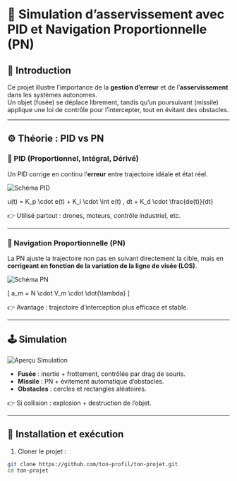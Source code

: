 # 🎯 Simulation d’asservissement avec PID et Navigation Proportionnelle (PN)

## 📌 Introduction
Ce projet illustre l’importance de la **gestion d’erreur** et de l’**asservissement** dans les systèmes autonomes.  
Un objet (fusée) se déplace librement, tandis qu’un poursuivant (missile) applique une loi de contrôle pour l’intercepter, tout en évitant des obstacles.  

---

## ⚙️ Théorie : PID vs PN

### 🔹 PID (Proportionnel, Intégral, Dérivé)

Un PID corrige en continu l’**erreur** entre trajectoire idéale et état réel.  

![Schéma PID](assets/pid_diagram.png)  

u(t) = K_p \cdot e(t) + K_i \cdot \int e(t) \, dt + K_d \cdot \frac{de(t)}{dt}

👉 Utilisé partout : drones, moteurs, contrôle industriel, etc.

---

### 🔹 Navigation Proportionnelle (PN)

La PN ajuste la trajectoire non pas en suivant directement la cible, mais en **corrigeant en fonction de la variation de la ligne de visée (LOS)**.  

![Schéma PN](assets/pn_guidance.png)  

\[
a_m = N \cdot V_m \cdot \dot{\lambda}
\]

👉 Avantage : trajectoire d’interception plus efficace et stable.

---

## 🕹️ Simulation

![Aperçu Simulation](assets/simulation_demo.png)  

- **Fusée** : inertie + frottement, contrôlée par drag de souris.  
- **Missile** : PN + évitement automatique d’obstacles.  
- **Obstacles** : cercles et rectangles aléatoires.  

👉 Si collision : explosion + destruction de l’objet.  

---

## 🚀 Installation et exécution
1. Cloner le projet :
```bash
git clone https://github.com/ton-profil/ton-projet.git
cd ton-projet

